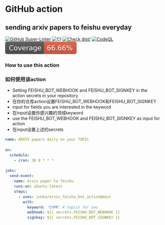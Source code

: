 # GitHub action

## sending arxiv papers to feishu everyday

[![GitHub Super-Linter](https://github.com/junka/arxiv_feishu_bot_action/actions/workflows/linter.yml/badge.svg)](https://github.com/super-linter/super-linter)
![CI](https://github.com/junka/arxiv_feishu_bot_action/actions/workflows/ci.yml/badge.svg)
[![Check dist/](https://github.com/junka/arxiv_feishu_bot_action/actions/workflows/check-dist.yml/badge.svg)](https://github.com/junka/arxiv_feishu_bot_action/actions/workflows/check-dist.yml)
[![CodeQL](https://github.com/junka/arxiv_feishu_bot_action/actions/workflows/codeql-analysis.yml/badge.svg)](https://github.com/junka/arxiv_feishu_bot_action/actions/workflows/codeql-analysis.yml)
[![Coverage](./badges/coverage.svg)](./badges/coverage.svg)

### How to use this action

### 如何使用该action

- Setting FEISHU_BOT_WEBHOOK and FEISHU_BOT_SIGNKEY in the action secrets in
  your repository
- 在你的仓库action设置FEISHU_BOT_WEBHOOK和FEISHU_BOT_SIGNKEY
- input for fields you are interested in the keyword
- 在input设置你感兴趣的领域keyword
- use the FEISHU_BOT_WEBHOOK and FEISHU_BOT_SIGNKEY as input for action
- 在input设置上述的secrets

```yaml
name: ARXIV papers daily on your TOPIC

on:
  schedule:
    - cron: 30 8 * * *

jobs:
  send-event:
    name: Arxiv paper to feishu
    runs-on: ubuntu-latest
    steps:
      - uses: junka/arxiv_feishu_bot_action@main
        with:
          keyword: 'CVPR' # topics for you
          webhook: ${{ secrets.FEISHU_BOT_WEBHOOK }}
          signkey: ${{ secrets.FEISHU_BOT_SIGNKEY }}
```
